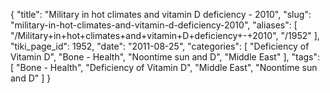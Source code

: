 {
    "title": "Military in hot climates and vitamin D deficiency - 2010",
    "slug": "military-in-hot-climates-and-vitamin-d-deficiency-2010",
    "aliases": [
        "/Military+in+hot+climates+and+vitamin+D+deficiency+-+2010",
        "/1952"
    ],
    "tiki_page_id": 1952,
    "date": "2011-08-25",
    "categories": [
        "Deficiency of Vitamin D",
        "Bone - Health",
        "Noontime sun and D",
        "Middle East"
    ],
    "tags": [
        "Bone - Health",
        "Deficiency of Vitamin D",
        "Middle East",
        "Noontime sun and D"
    ]
}